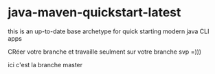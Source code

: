 # java-maven-quickstart-latest

 this is an up-to-date base archetype for quick starting modern java CLI apps 
 
 CRéer votre branche et travaille seulment sur votre branche svp =)))

 ici c'est la branche master
